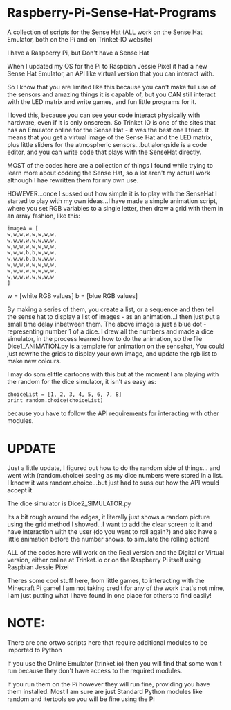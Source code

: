 # Raspberry-Pi-Sense-Hat-Programs
A collection of scripts for the Sense Hat (ALL work on the Sense Hat Emulator, both on the Pi and on Trinket-IO website)

I have a Raspberry Pi, but Don't have a Sense Hat

When I updated my OS for the Pi to Raspbian Jessie Pixel it had a new Sense Hat Emulator, an API like virtual version that you can interact with.

So I know that you are limited like this because you can't make full use of the sensors and amazing things it is capable of, but you CAN still interact with the LED matrix and write games, and fun little programs for it.

I loved this, because you can see your code interact physically with hardware, even if it is only onscreen. So Trinket IO is one of the sites that has an Emulator online for the Sense Hat - it was the best one I tried. It means that you get a virtual image of the Sense Hat and the LED matrix, plus little sliders for the atmospheric sensors...but alongside is a code editor, and you can write code that plays with the SenseHat directly.

MOST of the codes here are a collection of things I found while trying to learn more about codeing the Sense Hat, so a lot aren't my actual work although I hae rewritten them for my own use.

HOWEVER...once I sussed out how simple it is to play with the SenseHat I started to play with my own ideas...I have made a simple animation script, where you set RGB variables to a single letter, then draw a grid with them in an array fashion, like this:

    imageA = [
    w,w,w,w,w,w,w,w,
    w,w,w,w,w,w,w,w,
    w,w,w,w,w,w,w,w,
    w,w,w,b,b,w,w,w,
    w,w,w,b,b,w,w,w,
    w,w,w,w,w,w,w,w,
    w,w,w,w,w,w,w,w,
    w,w,w,w,w,w,w,w
    ]

w = [white RGB values]
b = [blue RGB values]

By making a series of them, you create a list, or a sequence and then tell the sense hat to display a list of images - as an animation...I then just put a small time delay inbetween them. The above image is just a blue dot - representing number 1 of a dice. I drew all the numbers and made a dice simulator, in the process learned how to do the animation, so the file Dice1_ANIMATION.py is a template for animation on the sensehat, You could just rewrite the grids to display your own image, and update the rgb list to make new colours.

I may do som elittle cartoons with this but at the moment I am playing with the random for the dice simulator, it isn't as easy as:
    
    choiceList = [1, 2, 3, 4, 5, 6, 7, 8]
    print random.choice(choiceList)
    
because you have to follow the API requirements for interacting with other modules.

UPDATE
=========
Just a little update, I figured out how to do the random side of things... and went with (random.choice) seeing as my dice numbers were stored in a list. I knoew it was random.choice...but just had to suss out how the API would accept it

The dice simulator is Dice2_SIMULATOR.py

Its a bit rough around the edges, it literally just shows a random picture using the grid method I showed...I want to add the clear screen to it and have interaction with the user (do you want to roll again?) and also have a little animation before the number shows, to simulate the rolling action!

ALL of the codes here will work on the Real version and the Digital or Virtual version, either online at Trinket.io or on the Raspberry Pi itself using Raspbian Jessie Pixel

Theres some cool stuff here, from little games, to interacting with the Minecraft Pi game! I am not taking credit for any of the work that's not mine, I am just putting what I have found in one place for others to find easily!

NOTE:
=======
There are one ortwo scripts here that require additional modules to be imported to Python

If you use the Online Emulator (trinket.io) then you will find that some won't run because they don't have access to the required modules.

If you run them on the Pi however they will run fine, providing you have them installed. Most I am sure are just Standard Python modules like random and itertools so you will be fine using the Pi
